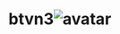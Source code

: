 # btvn3![avatar](https://user-images.githubusercontent.com/108148518/218980651-85aa2e08-eb42-48ea-83d9-d0a0c7215ce5.png)
